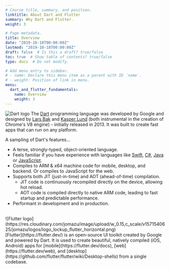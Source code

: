 ```yaml
---
# Course title, summary, and position.
linktitle: About Dart and Flutter
summary: Why Dart and Flutter.
weight: 3

# Page metadata.
title: Overview
date: "2019-10-18T00:00:00Z"
lastmod: "2019-10-18T00:00:00Z"
draft: false  # Is this a draft? true/false
toc: true  # Show table of contents? true/false
type: docs  # Do not modify.

# Add menu entry to sidebar.
# - name: Declare this menu item as a parent with ID `name`.
# - weight: Position of link in menu.
menu:
  dart_and_flutter_fundamentals:
    name: Overview
    weight: 3
---
```


![Dart logo](https://res.cloudinary.com/jomazu/image/upload/w_0.25,c_scale/v1571540625/jomazu/logos/logo_lockup_dart_horizontal.png)
The [Dart](https://dart.dev) programming language was developed by Google and designed by [Lars Bak](https://en.wikipedia.org/wiki/Lars_Bak_(computer_programmer)) and [Kasper Lund](http://verdich.dk/kasper/) (both instrumental in the creation of Chrome's V8 engine) - initially released in 2013. It was built to create fast apps that can run on any platform.

A sampling of Dart's features...

- A terse, strongly-typed, object-oriented language.
- Feels familiar if you have experience with languages like [Swift](https://swift.org/), [C#](https://docs.microsoft.com/en-us/dotnet/csharp/), [Java](https://docs.oracle.com/javase/tutorial/index.html) or [JavaScript](https://developer.mozilla.org/en-US/docs/Web/JavaScript/Guide).
- Compiles to ARM & x64 machine code for mobile, desktop, and backend. Or compiles to JavaScript for the web.
- Supports both JIT (just-in-time) and AOT (ahead-of-time) compilation.
  - JIT code is continuously recompiled directly on the device, allowing hot reload.
  - AOT code is compiled directly to native ARM code, leading to fast startup and predictable performance.
- Performant in development and in production.

<br>
![Flutter logo](https://res.cloudinary.com/jomazu/image/upload/w_0.15,c_scale/v1571540625/jomazu/logos/logo_lockup_flutter_horizontal.png)

<br>
[Flutter](https://flutter.dev/) is an open-source UI toolkit created by Google and powered by Dart. It is used to create beautiful, natively compiled (iOS, Android) apps for [mobile](https://flutter.dev/docs), [web](https://flutter.dev/web), and [desktop](https://github.com/flutter/flutter/wiki/Desktop-shells) from a single codebase.

